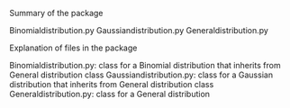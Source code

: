 Summary of the package

Binomialdistribution.py
Gaussiandistribution.py
Generaldistribution.py


Explanation of files in the package

Binomialdistribution.py: class for a Binomial distribution that inherits from General distribution class
Gaussiandistribution.py: class for a Gaussian distribution that inherits from General distribution class
Generaldistribution.py: class for a General distribution